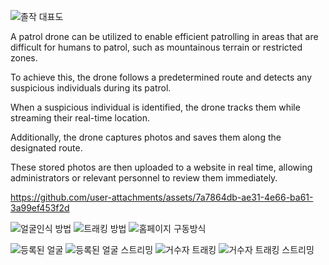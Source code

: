
![졸작 대표도](https://github.com/user-attachments/assets/35963617-2cbe-42d8-a082-d7af8f8c4145)

A patrol drone can be utilized to enable efficient patrolling in areas that are difficult for humans to patrol, such as mountainous terrain or restricted zones.

To achieve this, the drone follows a predetermined route and detects any suspicious individuals during its patrol.

When a suspicious individual is identified, the drone tracks them while streaming their real-time location.

Additionally, the drone captures photos and saves them along the designated route. 

These stored photos are then uploaded to a website in real time, allowing administrators or relevant personnel to review them immediately.


https://github.com/user-attachments/assets/7a7864db-ae31-4e66-ba61-3a99ef453f2d

![얼굴인식 방법](https://github.com/user-attachments/assets/2653156d-b7f4-4afc-8ddb-ce83f629f5a2)
![트래킹 방법](https://github.com/user-attachments/assets/d2cb30eb-093a-455f-9d39-38d963318043)
![홈페이지 구동방식](https://github.com/user-attachments/assets/7272b43c-e76f-41f2-bf83-1f6a9c603ebb)

![등록된 얼굴](https://github.com/user-attachments/assets/7611cd90-20fb-4dee-baaa-29fba429c65b)
![등록된 얼굴 스트리밍](https://github.com/user-attachments/assets/7001759e-577f-4c9d-812f-a2dfe45aca42)
![거수자 트래킹](https://github.com/user-attachments/assets/2b6b6550-fe0e-4b55-8d4f-2efad8c46e99)
![거수자 트래킹 스트리밍](https://github.com/user-attachments/assets/e6cd0b54-68b5-47de-bbff-766d2448697f)
